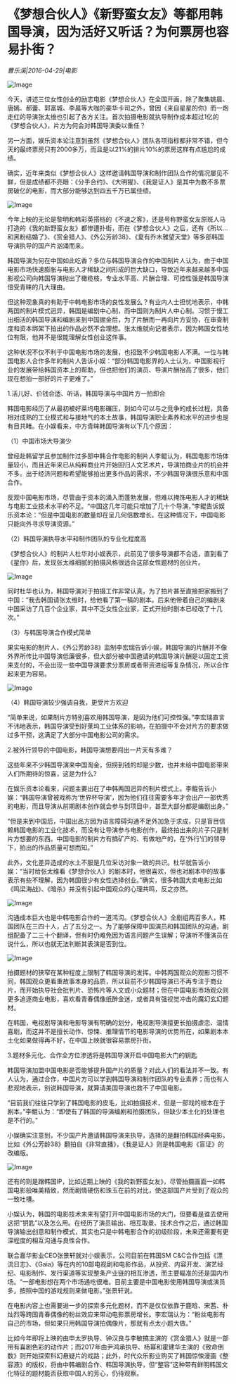 # 《梦想合伙人》《新野蛮女友》等都用韩国导演，因为活好又听话？为何票房也容易扑街？

*曹乐溪|2016-04-29|电影*

![Image](http://static.ylzbl.com/uploads/ueditor/php/upload/image/20170905/1504602811448556.png)

今天，讲述三位女性创业的励志电影《梦想合伙人》在全国开画，除了聚集姚晨、唐嫣、郝蕾、郭富城、李晨等大咖的豪华卡司之外，曾因《来自星星的你》而一炮走红的导演张太维也引起了各方关注。首次拍摄电影就执导制作成本超过1亿的《梦想合伙人》，片方为何会对韩国导演委以重任？

另一方面，娱乐资本论注意到虽然《梦想合伙人》团队各项指标都非常不错，但今天的最终票房只有2000多万，而且是以21%的排片10%的票房这样有点尴尬的成绩。

确实，近年来类似《梦想合伙人》这样邀请韩国导演和制作团队合作的情况屡见不鲜，但是成绩都不亮眼：《分手合约》、《大明猩》、《我是证人》是其中为数不多票房破亿的电影，而大部分能够达到四五千万已属佳绩。

![Image](http://si1.go2yd.com/get-image/0GQbLudsTy4)

今年上映的无论是黎明和韩彩英搭档的《不速之客》，还是号称野蛮女友原班人马打造的《我的新野蛮女友》都惨遭扑街，而在《梦想合伙人》之后，还有《所以...和黑粉结婚了》、《赏金猎人》、《外公芳龄38》、《夏有乔木雅望天堂》等多部韩国导演执导的国产片汹涌而来。

韩国导演为何在中国如此吃香？多位与韩国导演合作的中国制片人认为，由于中国电影市场快速膨胀与电影人才稀缺之间形成的巨大缺口，导致近年来越来越多中国影视公司向韩国导演抛出了橄榄枝，专业水平高、片酬合理、可控性强是韩国导演倍受青睐的几大理由。

但这种现象真的有助于中韩电影市场的良性发展么？有业内人士担忧地表示，中韩两国的制片模式迥异，韩国是编剧中心制，而中国则为制片人中心制。习惯于慢工出细活的韩国导演和编剧来到中国掘金后，为了片酬而一再向片方妥协，在审查制度和资本绑架下拍出的作品必然不会理想。张太维就向记者表示，因为韩国女性地位有限，他并不是很能理解女性创业这件事。

这种状况不仅不利于中国电影市场的发展，也招致不少韩国电影人不满。一位与韩国电影人合作多年的制片人告诉小娱：“部分韩国电影界的人士认为，中国影视行业的发展带给韩国资本上的帮助，但也把他们的演员、导演片酬抬高了很多，他们现在想拍一部好的片子更难了。”

1.活儿好、价钱合适、听话，韩国导演与中国片方一拍即合

韩国电影经历了从最初被好莱坞电影碾压，到如今可以与之竞争的成长过程，具备相对成熟的工业模式和与接地气的本土故事，韩国导演职业素养和水平的进步也是有目共睹。在小娱看来，中方青睐韩国导演有以下几个原因：

（1）中国市场大导演少

曾经赴韩留学且参加制作过多部中韩合作电影的制片人李鲲认为，韩国电影市场体量较小，而且近年来已从纯粹商业片开始回归人文艺术片，导演拍商业片的机会并不多。出于经济问题和希望能够拍出更多作品的需求，不少韩国导演很乐意和中国合作。

反观中国电影市场，尽管由于资本的涌入而蓬勃发展，但难以掩饰电影人才的稀缺与电影工业技术水平的不足。“中国这几年可能只增加了几十个导演，”李鲲告诉娱乐资本论：“但是中国电影的数量却在呈几何倍数增长。在这种情况下，中国电影只能向外寻求导演资源。”

（2）韩国导演执导水平和制作团队的专业化程度高

《梦想合伙人》的制片人杜华对小娱表示，此前见了很多导演都不合适，直到看了《星你》后，发现张太维细腻的拍摄风格很适合这部女性题材的创业片。

![Image](http://si1.go2yd.com/get-image/0GQbLkotXAe)

同时杜华也认为，韩国导演对于拍摄工作非常认真，为了拍片甚至直接把家搬到了中国：“我去韩国请张太维时，给他看了第一稿的剧本。后来他带着自己的编剧来中国采访了几百个企业家，其中不乏女性企业家，正式开拍时剧本已经改了十几次。”

（3）与韩国导演合作模式简单

果实电影的制片人、《外公芳龄38》监制李宏瑞告诉小娱，韩国导演的片酬并不像外界所传比中国导演低廉很多，但大部分被中国邀请的韩国导演片酬是以固定工资来支付的，不会出现一些中国导演要求分票房或者带资进组等复杂情况，所以合作起来更为容易。

![Image](http://static.ylzbl.com/uploads/ueditor/php/upload/image/20170905/1504603088874923.jpeg)

（4）韩国导演较少强调自我，更受片方欢迎

“简单来说，如果制片方特别喜欢用韩国导演，是因为他们可控性强。”李宏瑞直言不讳地表示，韩国导演受到好莱坞工业体系的影响，在拍摄中不会对片方的要求做过多干预，这满足了大部分中国电影公司的需求。

2.被外行领导的中国电影，韩国导演想要闯出一片天有多难？

这些年来不少韩国导演来中国淘金，但捞到钱的却是少数，也并未给中国电影带来人们所期待的惊喜，这是为什么?

在娱乐资本论看来，问题主要出在了中韩两国迥异的制片模式上。李鲲告诉小娱：“韩国导演曾被戏称为‘世界杯导演’，因为他们往往需要多年才会出产一部优秀的电影，而且导演从前期剧本创作就会参与到项目中，甚至大部分都是编剧出身。”

“但是来到中国后，中国出品方因为语言障碍沟通不足外加急于求成，只是盲目信赖韩国电影的工业化技术，而没有让导演参与电影创作，最终拍出来的片子只是制片方想要的东西。中国电影的制片方有搞矿产的、有做地产的，在‘外行’们的领导下，拍出的作品质量可想而知。”

此外，文化差异造成的水土不服是几位采访对象一致的共识。杜华就告诉小娱：“当时给张太维看《梦想合伙人》的剧本时，他很喜欢，但也对剧本中的故事表示有些不理解，因为韩国很少有女性选择创业。”确实，很多韩国大卖电影比如《鸣梁海战》、《暗杀》并没有引起中国观众的心理共鸣，反之亦然。

![Image](http://si1.go2yd.com/get-image/0GQbLnfmWGm)

沟通成本巨大也是中韩电影合作的一道鸿沟。《梦想合伙人》全剧组两百多人，韩国团队在三四十人，占了五分之一。为了能够保障中国演员和韩国团队的沟通，剧组配备了二三十个翻译，但有时仍难免因为语言问题产生误解；导演听不懂演员在说什么，所以也就无法判断其表演是否到位。

![Image](http://si1.go2yd.com/get-image/0GQbLm63DNo)

拍摄题材的狭窄在某种程度上限制了韩国导演的发挥。中韩两国观众的观影习惯不同，韩国观众更看重故事本身的品质，所以目前不少韩国导演已不再专注于商业片，而开始执导社会批判片、恐怖片等人文或小众题材；但在中国电影市场观众则更多追逐商业电影，喜欢看青春偶像纸醉金迷，或者具有强视觉冲击的魔幻玄幻题材。

在韩国，电视剧导演和电影导演有明确的划分，电视剧导演擅更长拍摄虐恋、温情喜剧，而这并不是擅长动作、惊悚、推理情节的电影导演的优势所在，如果剧本本土化如果做得再不好，在中国上映就很容易票房扑街。

3.题材多元化、合作全方位渗透将是韩国导演开启中国电影大门的钥匙

韩国导演加盟中国电影是否能够提升国产片的质量？对此人们的看法并不一致。有人认为，通过合作，中国片方可以学到韩国导演和制作团队的专业素养；而也有人悲观地表示，别说韩国导演，就算请美国导演也救不了中国电影。

“目前我们往往只学到了韩国电影的皮毛，比如拍摄技术，但是一部戏的根本在于剧本。”李鲲认为：“即使有了韩国的导演编剧和拍摄团队，但缺少本土化的处理也是不行的。”

小娱确实注意到，不少国产片邀请韩国导演来执导，选择的是翻拍韩国经典电影，比如《外公芳龄38》翻拍自《非常直播》，《我是证人》则是韩国电影《盲证》的改编版。

![Image](http://static.ylzbl.com/uploads/ueditor/php/upload/image/20170905/1504603026499494.jpeg)

还有的则是蹭韩国IP，比如近期上映的《我的新野蛮女友》，尽管拍摄画面一如韩国电影般唯美精致，然而剧情硬伤和珠玉在前的对比，使这部国产片受到了观众的一致吐槽。

小娱认为，韩国的电影技术未来有望打开中国电影市场的大门，但要看是谁去使用这把“钥匙”以及怎么用。在经历了演员输出、相互取景、技术合作之后，通过韩国导演输出创意和制作模式，其实也只是中韩电影合作的初级阶段，未来还需要有更深程度的相互沟通与良性合作。

联合嘉华影业CEO张景轩就对小娱表示，公司目前在韩国SM C&C合作包括《漂流日志》、《Gaia》等在内的10部电视剧和电影作品，从投资、内容开发、演艺经纪、电影制作、发行渠道等实现整条产业链的相互渗透，而主要瞄准的还是国内市场。“一部电影想在两个市场通吃很难。目前主要是中国电影使用韩国导演或演员多，按照中国的游戏规则来做电影。”张景轩说。

在电影内容上也需要进一步的探索多元化题材，而不是仅仅依靠于鹿晗、宋茜、朴灿烈等跨国青春偶像的粉丝效应来带动电影票房增长。李宏瑞认为：“粉丝电影有自己的市场，但如果只用韩国导演拍偶像片，那就有点太小题大做。”

比如今年即将上映的由申太罗执导、钟汉良与李敏搞主演的《赏金猎人》就是一部带有喜剧色彩的动作片；而2017年由尹鸿承执导、杨幂和霍建华主演的《致命倒数》则开始探索科幻悬疑片的戏路；此外，时代众乐影业购买了韩国惊悚漫画《整容液》的版权，将由中韩编剧合作、韩国导演执导，但“整容”这种带有鲜明韩国文化特征的题材能否获取中国人的芳心，仍待观察。

